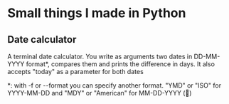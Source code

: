 <h1>Small things I made in Python</h1>
<h2>Date calculator</h2>

A terminal date calculator. You write as arguments two dates in DD-MM-YYYY format*, compares them and prints the difference in days. It also accepts "today" as a parameter for both dates

<p>*: with -f or --format you can specify another format. "YMD" or "ISO" for YYYY-MM-DD and "MDY" or "American" for MM-DD-YYYY (🤢)</p>